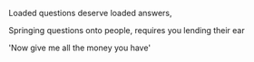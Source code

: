 Loaded questions deserve loaded answers,

Springing questions onto people, requires you lending their ear

'Now give me all the money you have'



